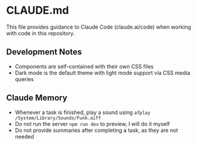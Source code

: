 # CLAUDE.md

This file provides guidance to Claude Code (claude.ai/code) when working with code in this repository.

## Development Notes

- Components are self-contained with their own CSS files
- Dark mode is the default theme with light mode support via CSS media queries

## Claude Memory

- Whenever a task is finished, play a sound using `afplay /System/Library/Sounds/Funk.aiff`
- Do not run the server `npm run dev` to preview, I will do it myself
- Do not provide summaries after completing a task, as they are not needed
